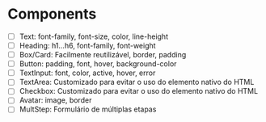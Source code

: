 # Components

* [ ] Text: font-family, font-size, color, line-height
* [ ] Heading: h1...h6, font-family, font-weight
* [ ] Box/Card: Facilmente reutilizável, border, padding
* [ ] Button: padding, font, hover, background-color
* [ ] TextInput: font, color, active, hover, error
* [ ] TextArea: Customizado para evitar o uso do elemento nativo do HTML
* [ ] Checkbox: Customizado para evitar o uso do elemento nativo do HTML
* [ ] Avatar: image, border
* [ ] MultStep: Formulário de múltiplas etapas

